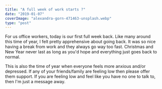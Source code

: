 ```yaml
---
title: "A full week of work starts ?"
date: "2019-01-07"
coverImage: "alexandra-gorn-471463-unsplash.webp"
type: "post"
---
```


For us office workers, today is our first full week back. Like many around this time of year, I felt pretty apprehensive about going back. It was so nice having a break from work and they always go way too fast. Christmas and New Year never last as long as you'd hope and everything just goes back to normal.

This is also the time of year when everyone feels more anxious and/or depressed. If any of your friends/family are feeling low then please offer them support. If you are feeling low and feel like you have no one to talk to, then I'm just a message away.

